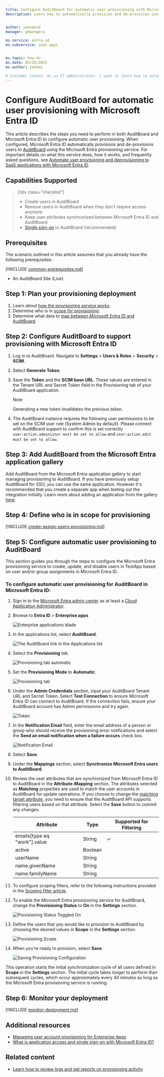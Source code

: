 ```yaml
---
title: Configure AuditBoard for automatic user provisioning with Microsoft Entra ID
description: Learn how to automatically provision and de-provision user accounts from Microsoft Entra ID to AuditBoard.


author: jeevansd
manager: pmwongera

ms.service: entra-id
ms.subservice: saas-apps


ms.topic: how-to
ms.date: 03/25/2025
ms.author: jeedes

# Customer intent: As an IT administrator, I want to learn how to automatically provision and deprovision user accounts from Microsoft Entra ID to AuditBoard so that I can streamline the user management process and ensure that users have the appropriate access to AuditBoard.
---
```


# Configure AuditBoard for automatic user provisioning with Microsoft Entra ID

This article describes the steps you need to perform in both AuditBoard and Microsoft Entra ID to configure automatic user provisioning. When configured, Microsoft Entra ID automatically provisions and de-provisions users to [AuditBoard](https://www.auditboard.com/) using the Microsoft Entra provisioning service. For important details on what this service does, how it works, and frequently asked questions, see [Automate user provisioning and deprovisioning to SaaS applications with Microsoft Entra ID](~/identity/app-provisioning/user-provisioning.md). 


## Capabilities Supported
> [!div class="checklist"]
> * Create users in AuditBoard
> * Remove users in AuditBoard when they don't require access anymore
> * Keep user attributes synchronized between Microsoft Entra ID and AuditBoard
> * [Single sign-on](./auditboard-tutorial.md) to AuditBoard (recommended)

## Prerequisites

The scenario outlined in this article assumes that you already have the following prerequisites:

[!INCLUDE [common-prerequisites.md](~/identity/saas-apps/includes/common-prerequisites.md)]
* An AuditBoard Site (Live).

## Step 1: Plan your provisioning deployment
1. Learn about [how the provisioning service works](~/identity/app-provisioning/user-provisioning.md).
2. Determine who is in [scope for provisioning](~/identity/app-provisioning/define-conditional-rules-for-provisioning-user-accounts.md).
3. Determine what data to [map between Microsoft Entra ID and AuditBoard](~/identity/app-provisioning/customize-application-attributes.md). 

<a name='step-2-configure-auditboard-to-support-provisioning-with-azure-ad'></a>

## Step 2: Configure AuditBoard to support provisioning with Microsoft Entra ID

1. Log in to AuditBoard. Navigate to **Settings** > **Users & Roles** > **Security** > **SCIM**.

2. Select **Generate Token**. 

3. Save the **Token** and the **SCIM base URL**. These values are entered in the Tenant URL and Secret Token field in the Provisioning tab of your AuditBoard application.

   > [!NOTE]
   > Generating a new token invalidates the previous token.

4. The AuditBoard instance requires the following user permissions to be set on the SCIM user role (System Admin by default). Please connect with AuditBoard support to confirm this is set correctly
`user:action.administer must be set to allow` and
`user:action.edit must be set to allow`.


<a name='step-3-add-auditboard-from-the-azure-ad-application-gallery'></a>

## Step 3: Add AuditBoard from the Microsoft Entra application gallery

Add AuditBoard from the Microsoft Entra application gallery to start managing provisioning to AuditBoard. If you have previously setup AuditBoard for SSO, you can use the same application. However it's recommended that you create a separate app when testing out the integration initially. Learn more about adding an application from the gallery [here](~/identity/enterprise-apps/add-application-portal.md). 

## Step 4: Define who is in scope for provisioning 

[!INCLUDE [create-assign-users-provisioning.md](~/identity/saas-apps/includes/create-assign-users-provisioning.md)]

## Step 5: Configure automatic user provisioning to AuditBoard 

This section guides you through the steps to configure the Microsoft Entra provisioning service to create, update, and disable users in TestApp based on user and/or group assignments in Microsoft Entra ID.

<a name='to-configure-automatic-user-provisioning-for-auditboard-in-azure-ad'></a>

### To configure automatic user provisioning for AuditBoard in Microsoft Entra ID:

1. Sign in to the [Microsoft Entra admin center](https://entra.microsoft.com) as at least a [Cloud Application Administrator](~/identity/role-based-access-control/permissions-reference.md#cloud-application-administrator).
1. Browse to **Entra ID** > **Enterprise apps**

	![Enterprise applications blade](common/enterprise-applications.png)

1. In the applications list, select **AuditBoard**.

	![The AuditBoard link in the Applications list](common/all-applications.png)

3. Select the **Provisioning** tab.

	![Provisioning tab automatic](common/provisioning.png)

4. Set the **Provisioning Mode** to **Automatic**.

	![Provisioning tab](common/provisioning-automatic.png)

5. Under the **Admin Credentials** section, input your AuditBoard Tenant URL and Secret Token. Select **Test Connection** to ensure Microsoft Entra ID can connect to AuditBoard. If the connection fails, ensure your AuditBoard account has Admin permissions and try again.

 	![Token](common/provisioning-testconnection-tenanturltoken.png)

6. In the **Notification Email** field, enter the email address of a person or group who should receive the provisioning error notifications and select the **Send an email notification when a failure occurs** check box.

	![Notification Email](common/provisioning-notification-email.png)

7. Select **Save**.

8. Under the **Mappings** section, select **Synchronize Microsoft Entra users to AuditBoard**.

9. Review the user attributes that are synchronized from Microsoft Entra ID to AuditBoard in the **Attribute-Mapping** section. The attributes selected as **Matching** properties are used to match the user accounts in AuditBoard for update operations. If you choose to change the [matching target attribute](~/identity/app-provisioning/customize-application-attributes.md), you need to ensure that the AuditBoard API supports filtering users based on that attribute. Select the **Save** button to commit any changes.

   |Attribute|Type|Supported for Filtering|
   |---|---|---|
   |emails[type eq "work"].value|String|&check;|
   |active|Boolean||
   |userName|String||
   |name.givenName|String||
   |name.familyName|String||
   

10. To configure scoping filters, refer to the following instructions provided in the [Scoping filter  article](~/identity/app-provisioning/define-conditional-rules-for-provisioning-user-accounts.md).

11. To enable the Microsoft Entra provisioning service for AuditBoard, change the **Provisioning Status** to **On** in the **Settings** section.

	![Provisioning Status Toggled On](common/provisioning-toggle-on.png)

12. Define the users that you would like to provision to AuditBoard by choosing the desired values in **Scope** in the **Settings** section.

	![Provisioning Scope](common/provisioning-scope.png)

13. When you're ready to provision, select **Save**.

	![Saving Provisioning Configuration](common/provisioning-configuration-save.png)

This operation starts the initial synchronization cycle of all users defined in **Scope** in the **Settings** section. The initial cycle takes longer to perform than subsequent cycles, which occur approximately every 40 minutes as long as the Microsoft Entra provisioning service is running. 

## Step 6: Monitor your deployment

[!INCLUDE [monitor-deployment.md](~/identity/saas-apps/includes/monitor-deployment.md)]

## Additional resources

* [Managing user account provisioning for Enterprise Apps](~/identity/app-provisioning/configure-automatic-user-provisioning-portal.md)
* [What is application access and single sign-on with Microsoft Entra ID?](~/identity/enterprise-apps/what-is-single-sign-on.md)

## Related content

* [Learn how to review logs and get reports on provisioning activity](~/identity/app-provisioning/check-status-user-account-provisioning.md)
